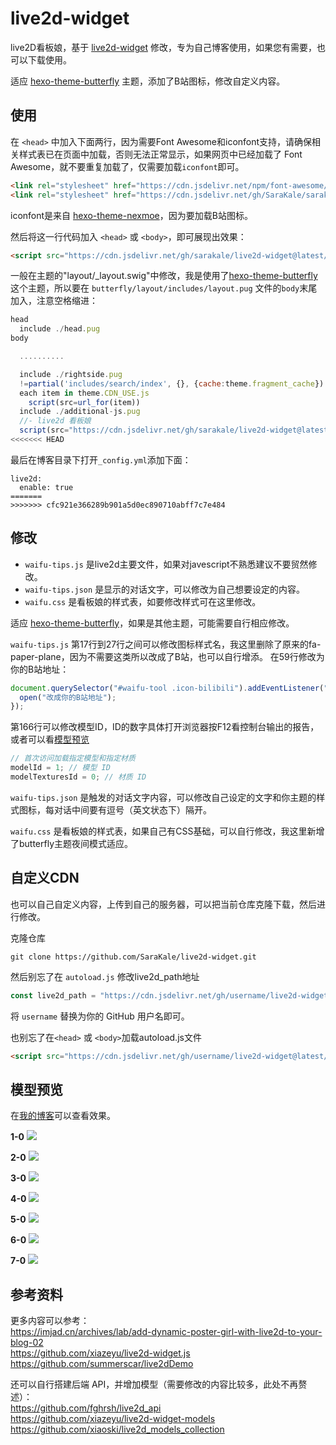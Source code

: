 # live2d-widget

live2D看板娘，基于 [live2d-widget](https://github.com/stevenjoezhang/live2d-widget) 修改，专为自己博客使用，如果您有需要，也可以下载使用。

适应 [hexo-theme-butterfly](https://github.com/jerryc127/hexo-theme-butterfly) 主题，添加了B站图标，修改自定义内容。

## 使用

在 `<head>` 中加入下面两行，因为需要Font Awesome和iconfont支持，请确保相关样式表已在页面中加载，否则无法正常显示，如果网页中已经加载了 Font Awesome，就不要重复加载了，仅需要加载`iconfont`即可。

```html
<link rel="stylesheet" href="https://cdn.jsdelivr.net/npm/font-awesome/css/font-awesome.min.css">
<link rel="stylesheet" href="https://cdn.jsdelivr.net/gh/SaraKale/sarakale.github.io/blog/css/iconfont/iconfont.css">
```
iconfont是来自 [hexo-theme-nexmoe](https://github.com/nexmoe/hexo-theme-nexmoe)，因为要加载B站图标。

然后将这一行代码加入 `<head>` 或 `<body>`，即可展现出效果：
```html
<script src="https://cdn.jsdelivr.net/gh/sarakale/live2d-widget@latest/autoload.js"></script>
```

一般在主题的"layout/_layout.swig"中修改，我是使用了[hexo-theme-butterfly](https://github.com/jerryc127/hexo-theme-butterfly)这个主题，所以要在 `butterfly/layout/includes/layout.pug` 文件的`body`末尾加入，注意空格缩进：
```js
head
  include ./head.pug
body

  ..........

  include ./rightside.pug
  !=partial('includes/search/index', {}, {cache:theme.fragment_cache})
  each item in theme.CDN_USE.js
    script(src=url_for(item))
  include ./additional-js.pug
  //- live2d 看板娘
  script(src="https://cdn.jsdelivr.net/gh/sarakale/live2d-widget@latest/autoload.js")
<<<<<<< HEAD
```

最后在博客目录下打开`_config.yml`添加下面：

```
live2d:
  enable: true
=======
>>>>>>> cfc921e366289b901a5d0ec890710abff7c7e484
```

## 修改

- `waifu-tips.js` 是live2d主要文件，如果对javescript不熟悉建议不要贸然修改。
- `waifu-tips.json` 是显示的对话文字，可以修改为自己想要设定的内容。
- `waifu.css` 是看板娘的样式表，如要修改样式可在这里修改。

适应 [hexo-theme-butterfly](https://github.com/jerryc127/hexo-theme-butterfly)，如果是其他主题，可能需要自行相应修改。

`waifu-tips.js` 第17行到27行之间可以修改图标样式名，我这里删除了原来的fa-paper-plane，因为不需要这类所以改成了B站，也可以自行增添。
在59行修改为你的B站地址：
```js
document.querySelector("#waifu-tool .icon-bilibili").addEventListener("click", () => {
  open("改成你的B站地址");
});
```
第166行可以修改模型ID，ID的数字具体打开浏览器按F12看控制台输出的报告，或者可以看[模型预览](#模型预览)
```js
// 首次访问加载指定模型和指定材质
modelId = 1; // 模型 ID
modelTexturesId = 0; // 材质 ID
```

`waifu-tips.json` 是触发的对话文字内容，可以修改自己设定的文字和你主题的样式图标，每对话中间要有逗号（英文状态下）隔开。

`waifu.css` 是看板娘的样式表，如果自己有CSS基础，可以自行修改，我这里新增了butterfly主题夜间模式适应。

## 自定义CDN

也可以自己自定义内容，上传到自己的服务器，可以把当前仓库克隆下载，然后进行修改。

克隆仓库
```
git clone https://github.com/SaraKale/live2d-widget.git
```
然后别忘了在 `autoload.js` 修改live2d_path地址
```js
const live2d_path = "https://cdn.jsdelivr.net/gh/username/live2d-widget@latest/";
```
将 `username` 替换为你的 GitHub 用户名即可。

也别忘了在`<head>` 或 `<body>`加载autoload.js文件
```html
<script src="https://cdn.jsdelivr.net/gh/username/live2d-widget@latest/autoload.js"></script>
```

## 模型预览

在[我的博客](https://sarakale.github.io/blog)可以查看效果。

**1-0**
![](img/1-0.jpg)

**2-0**
![](img/2-0.jpg)

**3-0**
![](img/3-0.jpg)

**4-0**
![](img/4-0.jpg)

**5-0**
![](img/5-0.jpg)

**6-0**
![](img/6-0.jpg)

**7-0**
![](img/7-0.jpg)

## 参考资料

更多内容可以参考：  
https://imjad.cn/archives/lab/add-dynamic-poster-girl-with-live2d-to-your-blog-02  
https://github.com/xiazeyu/live2d-widget.js  
https://github.com/summerscar/live2dDemo

还可以自行搭建后端 API，并增加模型（需要修改的内容比较多，此处不再赘述）：  
https://github.com/fghrsh/live2d_api  
https://github.com/xiazeyu/live2d-widget-models  
https://github.com/xiaoski/live2d_models_collection

